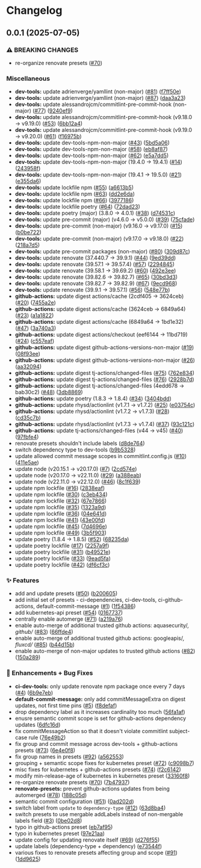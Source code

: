 # Changelog

## 0.0.1 (2025-07-05)


### ⚠ BREAKING CHANGES

* re-organize renovate presets ([#70](https://github.com/ppat/renovate-presets/issues/70))

### Miscellaneous

* **dev-tools:** update adrienverge/yamllint (non-major) ([#81](https://github.com/ppat/renovate-presets/issues/81)) ([f7ff50e](https://github.com/ppat/renovate-presets/commit/f7ff50eeb0615ea9b6a630f900cf93001b33dd0d))
* **dev-tools:** update adrienverge/yamllint (non-major) ([#87](https://github.com/ppat/renovate-presets/issues/87)) ([daa3a23](https://github.com/ppat/renovate-presets/commit/daa3a23db4492465e96875512da05ab54b1a2378))
* **dev-tools:** update alessandrojcm/commitlint-pre-commit-hook (non-major) ([#77](https://github.com/ppat/renovate-presets/issues/77)) ([9240ef9](https://github.com/ppat/renovate-presets/commit/9240ef9f7c00dd0177ccf98d35d9e6afcd8c8b9e))
* **dev-tools:** update alessandrojcm/commitlint-pre-commit-hook (v9.18.0 -&gt; v9.19.0) ([#53](https://github.com/ppat/renovate-presets/issues/53)) ([6bb12a4](https://github.com/ppat/renovate-presets/commit/6bb12a4c37ad68d41b7087ebede6038bbe871d91))
* **dev-tools:** update alessandrojcm/commitlint-pre-commit-hook (v9.19.0 -&gt; v9.20.0) ([#61](https://github.com/ppat/renovate-presets/issues/61)) ([f16975b](https://github.com/ppat/renovate-presets/commit/f16975b5e9a987f50534ea9d85c743b47690f3d0))
* **dev-tools:** update dev-tools-npm-non-major ([#43](https://github.com/ppat/renovate-presets/issues/43)) ([5bd5a06](https://github.com/ppat/renovate-presets/commit/5bd5a06f14d86b875659d84fc1e462c8012bfd0d))
* **dev-tools:** update dev-tools-npm-non-major ([#58](https://github.com/ppat/renovate-presets/issues/58)) ([eb8af87](https://github.com/ppat/renovate-presets/commit/eb8af87d5714361918d4a28105e6d650442bf0d4))
* **dev-tools:** update dev-tools-npm-non-major ([#62](https://github.com/ppat/renovate-presets/issues/62)) ([e5a7dd5](https://github.com/ppat/renovate-presets/commit/e5a7dd5440d8012f289c4c1dffcca7599d798fca))
* **dev-tools:** update dev-tools-npm-non-major (19.4.0 -&gt; 19.4.1) ([#14](https://github.com/ppat/renovate-presets/issues/14)) ([243958f](https://github.com/ppat/renovate-presets/commit/243958f75f6abc30419e44d05bbc764d888060d3))
* **dev-tools:** update dev-tools-npm-non-major (19.4.1 -&gt; 19.5.0) ([#21](https://github.com/ppat/renovate-presets/issues/21)) ([e355da6](https://github.com/ppat/renovate-presets/commit/e355da68b2e027bd3f3f7c36dff4f92d30b4b805))
* **dev-tools:** update lockfile npm ([#55](https://github.com/ppat/renovate-presets/issues/55)) ([a6613b5](https://github.com/ppat/renovate-presets/commit/a6613b556468623566a56c2fbd4d59128e5dc122))
* **dev-tools:** update lockfile npm ([#63](https://github.com/ppat/renovate-presets/issues/63)) ([dd2e6da](https://github.com/ppat/renovate-presets/commit/dd2e6dac0f8d3a3dbd5ff6600a63ff248655a27d))
* **dev-tools:** update lockfile npm ([#66](https://github.com/ppat/renovate-presets/issues/66)) ([3977186](https://github.com/ppat/renovate-presets/commit/397718687b2b9988487b2d295a27a282f7f84e9f))
* **dev-tools:** update lockfile poetry ([#64](https://github.com/ppat/renovate-presets/issues/64)) ([72dad23](https://github.com/ppat/renovate-presets/commit/72dad230faa0d3b1f78afddad670e7b00940ae84))
* **dev-tools:** update poetry (major) (3.8.0 -&gt; 4.0.1) ([#38](https://github.com/ppat/renovate-presets/issues/38)) ([d74531c](https://github.com/ppat/renovate-presets/commit/d74531c0bb8e9a30999c5285c881284096673b45))
* **dev-tools:** update pre-commit (major) (v4.6.0 -&gt; v5.0.0) ([#39](https://github.com/ppat/renovate-presets/issues/39)) ([75cfade](https://github.com/ppat/renovate-presets/commit/75cfade5bb6ffe29bfb415e4521e1bf64e5a5e0d))
* **dev-tools:** update pre-commit (non-major) (v9.16.0 -&gt; v9.17.0) ([#15](https://github.com/ppat/renovate-presets/issues/15)) ([b0be722](https://github.com/ppat/renovate-presets/commit/b0be72299115092d5a6c68043387c2d71db97286))
* **dev-tools:** update pre-commit (non-major) (v9.17.0 -&gt; v9.18.0) ([#22](https://github.com/ppat/renovate-presets/issues/22)) ([218a7d5](https://github.com/ppat/renovate-presets/commit/218a7d599b4d4430ff699bd7314718b1e5489349))
* **dev-tools:** update pre-commit packages (non-major) ([#80](https://github.com/ppat/renovate-presets/issues/80)) ([309d87c](https://github.com/ppat/renovate-presets/commit/309d87c8231ce222c8ab05b9db7d200266542242))
* **dev-tools:** update renovate (37.440.7 -&gt; 39.9.1) ([#44](https://github.com/ppat/renovate-presets/issues/44)) ([9ed39dd](https://github.com/ppat/renovate-presets/commit/9ed39dd7b698ac3c9b11d5041c26c7b0a8f8aa28))
* **dev-tools:** update renovate (39.57.1 -&gt; 39.57.4) ([#57](https://github.com/ppat/renovate-presets/issues/57)) ([2294845](https://github.com/ppat/renovate-presets/commit/229484557e9de77883ed48a9ba62997270ca0739))
* **dev-tools:** update renovate (39.58.1 -&gt; 39.69.2) ([#60](https://github.com/ppat/renovate-presets/issues/60)) ([492e3ee](https://github.com/ppat/renovate-presets/commit/492e3ee831fa9f2bfa159d7d3fccb0a918f64058))
* **dev-tools:** update renovate (39.82.6 -&gt; 39.82.7) ([#65](https://github.com/ppat/renovate-presets/issues/65)) ([30bd3d3](https://github.com/ppat/renovate-presets/commit/30bd3d3ccf3982cb1317fd1aca962995e8df7522))
* **dev-tools:** update renovate (39.82.7 -&gt; 39.82.9) ([#67](https://github.com/ppat/renovate-presets/issues/67)) ([9ecd968](https://github.com/ppat/renovate-presets/commit/9ecd968afeb9ab660679ea7e1c1e67d24dfee853))
* **dev-tools:** update renovate (39.9.1 -&gt; 39.57.1) ([#56](https://github.com/ppat/renovate-presets/issues/56)) ([548e77b](https://github.com/ppat/renovate-presets/commit/548e77bb354d8414205bfb1a2a88a8b5e1ba460c))
* **github-actions:** update digest actions/cache (2cdf405 -&gt; 3624ceb) ([#20](https://github.com/ppat/renovate-presets/issues/20)) ([7455a2e](https://github.com/ppat/renovate-presets/commit/7455a2edbc7043e8abe74047a7f2401ff9812cab))
* **github-actions:** update digest actions/cache (3624ceb -&gt; 6849a64) ([#23](https://github.com/ppat/renovate-presets/issues/23)) ([a1a1822](https://github.com/ppat/renovate-presets/commit/a1a1822d51cc3c3dbcd9a9c04296fa02e0116b7b))
* **github-actions:** update digest actions/cache (6849a64 -&gt; 1bd1e32) ([#47](https://github.com/ppat/renovate-presets/issues/47)) ([3a740a3](https://github.com/ppat/renovate-presets/commit/3a740a365e4c4f669aa70809d6bc22742de14c4d))
* **github-actions:** update digest actions/checkout (eef6144 -&gt; 11bd719) ([#24](https://github.com/ppat/renovate-presets/issues/24)) ([c557eaf](https://github.com/ppat/renovate-presets/commit/c557eaf367a6810083c75beda900f08e42e5e7ea))
* **github-actions:** update digest github-actions-versions-non-major ([#19](https://github.com/ppat/renovate-presets/issues/19)) ([08f93ee](https://github.com/ppat/renovate-presets/commit/08f93ee76e30c71e7aa74e209a8fa9ba8b5ea6fd))
* **github-actions:** update digest github-actions-versions-non-major ([#26](https://github.com/ppat/renovate-presets/issues/26)) ([aa32094](https://github.com/ppat/renovate-presets/commit/aa320940fe79abfe9600d7ffa3df62206804e2ca))
* **github-actions:** update digest tj-actions/changed-files ([#75](https://github.com/ppat/renovate-presets/issues/75)) ([762e834](https://github.com/ppat/renovate-presets/commit/762e83477e8790bde72d92716c67778551c211c6))
* **github-actions:** update digest tj-actions/changed-files ([#76](https://github.com/ppat/renovate-presets/issues/76)) ([2928b7d](https://github.com/ppat/renovate-presets/commit/2928b7dc3d61f8b53cc9adfe43c607564be1ecca))
* **github-actions:** update digest tj-actions/changed-files (4edd678 -&gt; bab30c2) ([#48](https://github.com/ppat/renovate-presets/issues/48)) ([3db8869](https://github.com/ppat/renovate-presets/commit/3db88697641e361c8f138cb48d44676d95d9f412))
* **github-actions:** update poetry (1.8.3 -&gt; 1.8.4) ([#34](https://github.com/ppat/renovate-presets/issues/34)) ([3404bdd](https://github.com/ppat/renovate-presets/commit/3404bdd751fcfd5c4c7b6900d8bf0a76e09d23ed))
* **github-actions:** update rhysd/actionlint (v1.7.1 -&gt; v1.7.2) ([#25](https://github.com/ppat/renovate-presets/issues/25)) ([e03754c](https://github.com/ppat/renovate-presets/commit/e03754c0b606d97a592110736600f777177f0160))
* **github-actions:** update rhysd/actionlint (v1.7.2 -&gt; v1.7.3) ([#28](https://github.com/ppat/renovate-presets/issues/28)) ([cd35c7b](https://github.com/ppat/renovate-presets/commit/cd35c7bbee808fb4bbecfd4d6f533de530364434))
* **github-actions:** update rhysd/actionlint (v1.7.3 -&gt; v1.7.4) ([#37](https://github.com/ppat/renovate-presets/issues/37)) ([93c121c](https://github.com/ppat/renovate-presets/commit/93c121c93c407a28a11d6bf79e5bd8f4bc6e9bb4))
* **github-actions:** update tj-actions/changed-files (v44 -&gt; v45) ([#40](https://github.com/ppat/renovate-presets/issues/40)) ([97fbfe4](https://github.com/ppat/renovate-presets/commit/97fbfe4fc3662285e67da9befeff000116dc5f6a))
* renovate presets shouldn't include labels ([d8de764](https://github.com/ppat/renovate-presets/commit/d8de764d9d3c23b0e557e364d9e020cece8955e2))
* switch dependency type to dev-tools ([b9b5328](https://github.com/ppat/renovate-presets/commit/b9b53285df2e0c2223b7d485f2e1db923447ece9))
* update allowed commit message scopes in commitlint.config.js ([#10](https://github.com/ppat/renovate-presets/issues/10)) ([411e5ae](https://github.com/ppat/renovate-presets/commit/411e5aee5f50d7703d12f5ae01b94a10064aad72))
* update node (v20.15.1 -&gt; v20.17.0) ([#7](https://github.com/ppat/renovate-presets/issues/7)) ([2cd574e](https://github.com/ppat/renovate-presets/commit/2cd574e5f48ec2a68a073f0ed2e55acf34d8948b))
* update node (v20.17.0 -&gt; v22.11.0) ([#29](https://github.com/ppat/renovate-presets/issues/29)) ([a388eab](https://github.com/ppat/renovate-presets/commit/a388eabaca25ec509d3650fc8a531af2947d5d4a))
* update node (v22.11.0 -&gt; v22.12.0) ([#46](https://github.com/ppat/renovate-presets/issues/46)) ([8c1f639](https://github.com/ppat/renovate-presets/commit/8c1f639292eddbff55b024a5f868eca7aa686852))
* update npm lockfile ([#16](https://github.com/ppat/renovate-presets/issues/16)) ([2838eaf](https://github.com/ppat/renovate-presets/commit/2838eaf202537a0a04c353717440c2efc0a8c072))
* update npm lockfile ([#30](https://github.com/ppat/renovate-presets/issues/30)) ([c3eb434](https://github.com/ppat/renovate-presets/commit/c3eb434d63b8aa0892a5b6c6a7ca3af0e4d8b6e1))
* update npm lockfile ([#32](https://github.com/ppat/renovate-presets/issues/32)) ([67e7866](https://github.com/ppat/renovate-presets/commit/67e7866f65c80b2d71c859018d42be41046eb7d3))
* update npm lockfile ([#35](https://github.com/ppat/renovate-presets/issues/35)) ([1323a9d](https://github.com/ppat/renovate-presets/commit/1323a9d4f433786688545f23c3b98c74eac9bcc3))
* update npm lockfile ([#36](https://github.com/ppat/renovate-presets/issues/36)) ([04e641d](https://github.com/ppat/renovate-presets/commit/04e641d5755d2690c57df73c2cc5325b4678008d))
* update npm lockfile ([#41](https://github.com/ppat/renovate-presets/issues/41)) ([43e00fd](https://github.com/ppat/renovate-presets/commit/43e00fdca4f42d437ccf314d4c3c111c89651b61))
* update npm lockfile ([#45](https://github.com/ppat/renovate-presets/issues/45)) ([7d4696e](https://github.com/ppat/renovate-presets/commit/7d4696ea7862cfea336d614557a920b1b22683f5))
* update npm lockfile ([#49](https://github.com/ppat/renovate-presets/issues/49)) ([3b5f903](https://github.com/ppat/renovate-presets/commit/3b5f9037154a14b3e328eeaf6af2f1ebd2421c4b))
* update poetry (1.8.4 -&gt; 1.8.5) ([#52](https://github.com/ppat/renovate-presets/issues/52)) ([68235da](https://github.com/ppat/renovate-presets/commit/68235da9321c00919763b003cb49fb41025fc361))
* update poetry lockfile ([#17](https://github.com/ppat/renovate-presets/issues/17)) ([2257a9f](https://github.com/ppat/renovate-presets/commit/2257a9f522efadf3b7a480ff7e544b1d3166d0aa))
* update poetry lockfile ([#31](https://github.com/ppat/renovate-presets/issues/31)) ([b49521e](https://github.com/ppat/renovate-presets/commit/b49521ea6fcd32cc933c9a087f664a0df0b98971))
* update poetry lockfile ([#33](https://github.com/ppat/renovate-presets/issues/33)) ([9ead5fa](https://github.com/ppat/renovate-presets/commit/9ead5fae2d6bddf7158251c9340c289637ff3eb8))
* update poetry lockfile ([#42](https://github.com/ppat/renovate-presets/issues/42)) ([df6cf3c](https://github.com/ppat/renovate-presets/commit/df6cf3c5bf4cf844f7e84a89531cd09c4bc5e1ef))


### ✨ Features

* add and update presets ([#50](https://github.com/ppat/renovate-presets/issues/50)) ([b200605](https://github.com/ppat/renovate-presets/commit/b2006052ac278f1490b30f4292f1d1d6df5f659a))
* add initial set of presets - ci-dependencies, ci-dev-tools, ci-github-actions, default-commit-message ([#1](https://github.com/ppat/renovate-presets/issues/1)) ([1f54386](https://github.com/ppat/renovate-presets/commit/1f5438696a7d23076ec5faf2fae094b3bf501409))
* add kubernetes-api preset ([#54](https://github.com/ppat/renovate-presets/issues/54)) ([0167737](https://github.com/ppat/renovate-presets/commit/0167737107c7c6bd72a18749186e1afa09e5dd53))
* centrally enable automerge ([#71](https://github.com/ppat/renovate-presets/issues/71)) ([a219a76](https://github.com/ppat/renovate-presets/commit/a219a760d4ddb2c96e10c0be82bd5de5a216c603))
* enable auto-merge of additional trusted github actions: aquasecurity/*, github/* ([#83](https://github.com/ppat/renovate-presets/issues/83)) ([66ffde4](https://github.com/ppat/renovate-presets/commit/66ffde40a5f7e1b72c8dbbf97fcc4c0876d68b05))
* enable auto-merge of additional trusted github actions: googleapis/*, fluxcd/* ([#85](https://github.com/ppat/renovate-presets/issues/85)) ([b44d15b](https://github.com/ppat/renovate-presets/commit/b44d15bbb67b032a066391083bbc1d45417cf863))
* enable auto-merge of non-major updates to trusted github actions ([#82](https://github.com/ppat/renovate-presets/issues/82)) ([150a289](https://github.com/ppat/renovate-presets/commit/150a289e70627132aa6b5ef7e2ac4576b90e068a))


### 🚀 Enhancements + Bug Fixes

* **ci-dev-tools:** only update renovate npm package once every 7 days ([#4](https://github.com/ppat/renovate-presets/issues/4)) ([6b9e7eb](https://github.com/ppat/renovate-presets/commit/6b9e7eb26ad92c8e198ea426004cd4fcfd9ab22f))
* **default-commit-message:** only add commitMessageExtra on digest updates, not first time pins ([#5](https://github.com/ppat/renovate-presets/issues/5)) ([f8defaf](https://github.com/ppat/renovate-presets/commit/f8defafca2b7f422074a62982099f611d01c29ea))
* drop dependency label as it increases cardinality too much ([56fa1af](https://github.com/ppat/renovate-presets/commit/56fa1afe7a66a2eb95a73c66e44ed666090f704e))
* enusre semantic commit scope is set for github-actions dependency updates ([6dfc16d](https://github.com/ppat/renovate-presets/commit/6dfc16d610a2ca39bac442b419be34f15048a53d))
* fix commitMessageAction so that it doesn't violate commitlint subject-case rule ([76e49b2](https://github.com/ppat/renovate-presets/commit/76e49b255745f8e5d9cc9729fb1bcdbb9b8f1ff6))
* fix group and commit message across dev-tools + github-actions presets ([#73](https://github.com/ppat/renovate-presets/issues/73)) ([6e4e0f8](https://github.com/ppat/renovate-presets/commit/6e4e0f86a4f01c7ccf2c110593e28ee2ad079888))
* fix group names in presets ([#92](https://github.com/ppat/renovate-presets/issues/92)) ([a562553](https://github.com/ppat/renovate-presets/commit/a562553a3024822abadcfa28ba8aed0c9efae30f))
* grouping + semantic scope fixes for kubernetes preset ([#72](https://github.com/ppat/renovate-presets/issues/72)) ([c9098b7](https://github.com/ppat/renovate-presets/commit/c9098b7ffc7014843b342fd0943447403649562e))
* misc fixes for kubernetes + github-actions presets ([#74](https://github.com/ppat/renovate-presets/issues/74)) ([f2c6142](https://github.com/ppat/renovate-presets/commit/f2c61423d04aee00808474d7fc4a2b68ba8c7d95))
* modify min-release-age of kubernetes in kubernetes preset ([33160f8](https://github.com/ppat/renovate-presets/commit/33160f82415ef67274f35cac2175ebf410c589ee))
* re-organize renovate presets ([#70](https://github.com/ppat/renovate-presets/issues/70)) ([7b47937](https://github.com/ppat/renovate-presets/commit/7b479371b6244d272eb17534d62ff5b440adbb2f))
* **renovate-presets:** prevent github-actions updates from being automerged ([#78](https://github.com/ppat/renovate-presets/issues/78)) ([188c05d](https://github.com/ppat/renovate-presets/commit/188c05d1b8251b3db992170ffcdb4ad5507cfee7))
* semantic commit configuration ([#51](https://github.com/ppat/renovate-presets/issues/51)) ([0ad202d](https://github.com/ppat/renovate-presets/commit/0ad202d51f40c55c09f9fbd4585b6d3c9222413a))
* switch label from `update` to `dependency-type` ([#12](https://github.com/ppat/renovate-presets/issues/12)) ([63d8ba4](https://github.com/ppat/renovate-presets/commit/63d8ba43864f015368c8ad025cec93c693cb1fb9))
* switch presets to use mergable addLabels instead of non-mergable labels field ([#3](https://github.com/ppat/renovate-presets/issues/3)) ([0be02d8](https://github.com/ppat/renovate-presets/commit/0be02d8fedf8ab350111c366ef60ec12fb72d5d3))
* typo in github-actions preset ([eb7af95](https://github.com/ppat/renovate-presets/commit/eb7af95eb09c79d6df365ffe454a7f255403267f))
* typo in kubernetes preset ([97e21aa](https://github.com/ppat/renovate-presets/commit/97e21aaee3458efd33e53f931307b54f44e61e1d))
* update config for updating renovate itself ([#69](https://github.com/ppat/renovate-presets/issues/69)) ([d276f55](https://github.com/ppat/renovate-presets/commit/d276f55e66a15c435c42f64f3b3f686992b63370))
* update labels (dependency-type + dependency) ([e73544f](https://github.com/ppat/renovate-presets/commit/e73544f33b7e1e61cde82f90c1d2c62de64ea944))
* various fixes to renovate presets affecting group and scope ([#91](https://github.com/ppat/renovate-presets/issues/91)) ([1dd9625](https://github.com/ppat/renovate-presets/commit/1dd96257fab88e32ba6666aaf2241c60c01cc29d))
